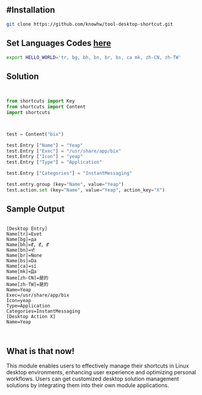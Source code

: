 
## #Installation
~~~bash
git clone https://github.com/knowhw/tool-desktop-shortcut.git
~~~



## Set Languages Codes [here]( gist.github.com/knowhw/0adeb98e98f319efe0b668697042a737 )
```bash
export HELLO_WORLD='tr, bg, bh, bn, br, bs, ca mk, zh-CN, zh-TW'
```

 

##  Solution
```py


from shortcuts import Key
from shortcuts import Content
import shortcuts



test = Content("bix")

test.Entry ["Name"] = "Yeap"
test.Entry ["Exec"] = "/usr/share/app/bix"
test.Entry ["Icon"] = "yeap"
test.Entry ["Type"] = "Application"

test.Entry ["Categories"] = "InstantMessaging"

test.entry.group (key="Name", value="Yeap")
test.action.set (key="Name", value="Yeap", action_key="X")
```



## Sample Output 
```

[Desktop Entry]
Name[tr]=Evet
Name[bg]=да
Name[bh]=हँ, हँ, हँ
Name[bn]=হ্যাঁ
Name[br]=None
Name[bs]=Da
Name[ca]=sí
Name[mk]=Да
Name[zh-CN]=是的
Name[zh-TW]=是的
Name=Yeap
Exec=/usr/share/app/bix
Icon=yeap
Type=Application
Categories=InstantMessaging
[Desktop Action X]
Name=Yeap



```

## What is that now!

This module enables users to effectively manage their shortcuts in Linux desktop environments, enhancing user experience and optimizing personal workflows. Users can get customized desktop solution management solutions by integrating them into their own module applications.







